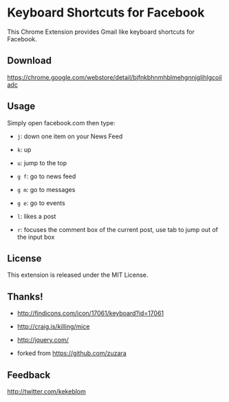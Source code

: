 # Keyboard Shortcuts for Facebook #

This Chrome Extension provides Gmail like keyboard shortcuts for Facebook.

## Download ##

https://chrome.google.com/webstore/detail/bjfnkbhnmhblmehgnnjglihlgcoiladc

## Usage ##

Simply open facebook.com then type:

- `j`: down one item on your News Feed

- `k`: up 

- `u`: jump to the top

- `g f`: go to news feed

- `g m`: go to messages

- `g e`: go to events

- `l`: likes a post

- `r`: focuses the comment box of the current post, use tab to jump out of the input box

## License ##

This extension is released under the MIT License.

## Thanks! ##

- http://findicons.com/icon/17061/keyboard?id=17061

- http://craig.is/killing/mice

- http://jquery.com/

- forked from https://github.com/zuzara

## Feedback ##

http://twitter.com/kekeblom

